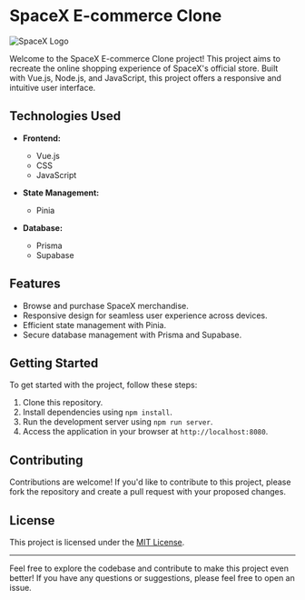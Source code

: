 # SpaceX E-commerce Clone

![SpaceX Logo](https://www.spacex.com/static/images/share.jpg)

Welcome to the SpaceX E-commerce Clone project! This project aims to recreate the online shopping experience of SpaceX's official store. Built with Vue.js, Node.js, and JavaScript, this project offers a responsive and intuitive user interface.

## Technologies Used

- **Frontend:**
  - Vue.js
  - CSS
  - JavaScript

- **State Management:**
  - Pinia

- **Database:**
  - Prisma
  - Supabase

## Features

- Browse and purchase SpaceX merchandise.
- Responsive design for seamless user experience across devices.
- Efficient state management with Pinia.
- Secure database management with Prisma and Supabase.

## Getting Started

To get started with the project, follow these steps:

1. Clone this repository.
2. Install dependencies using `npm install`.
3. Run the development server using `npm run server`.
4. Access the application in your browser at `http://localhost:8080`.

## Contributing

Contributions are welcome! If you'd like to contribute to this project, please fork the repository and create a pull request with your proposed changes.

## License

This project is licensed under the [MIT License](LICENSE).

---

Feel free to explore the codebase and contribute to make this project even better! If you have any questions or suggestions, please feel free to open an issue.
